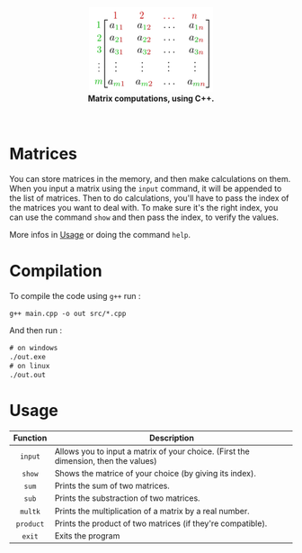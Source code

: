 <div align="center">
    <img src="./doc/header_image.png">
    <br/>
    <b>Matrix computations, using C++.</b>
    <br/>
    <br/>
    <br/>
</div>

# Matrices

You can store matrices in the memory, and then make calculations on them. When you input a matrix using the `input` command, it will be appended to the list of matrices. Then to do calculations, you'll have to pass the index of the matrices you want to deal with. To make sure it's the right index, you can use the command `show` and then pass the index, to verify the values.

More infos in [Usage](https://github.com/fkS124/matrices#usage) or doing the command `help`.

# Compilation

To compile the code using `g++` run :
```shell
g++ main.cpp -o out src/*.cpp
```

And then run :
```shell
# on windows
./out.exe
# on linux
./out.out
```

# Usage

Function | Description
:-------:| -----------
`input`  | Allows you to input a matrix of your choice. (First the dimension, then the values)
`show`   | Shows the matrice of your choice (by giving its index).
`sum`    | Prints the sum of two matrices.
`sub`    | Prints the substraction of two matrices.
`multk`  | Prints the multiplication of a matrix by a real number.
`product`| Prints the product of two matrices (if they're compatible).
`exit`   | Exits the program
